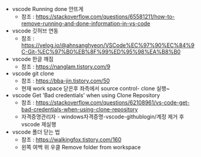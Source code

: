 
- vscode Running done 안뜨게
	- 참조 : https://stackoverflow.com/questions/65581211/how-to-remove-running-and-done-information-in-vs-code
- vscode 깃허브 연동
	- 참조 : https://velog.io/@ahnsanghyeon/VSCode%EC%97%90%EC%84%9C-Git-%EC%97%B0%EB%8F%99%ED%95%98%EA%B8%B0
- vscode 한글 깨짐
	- 참조 : https://nanglam.tistory.com/9
- vscode git clone
	- 참조 : https://bba-jin.tistory.com/50
	- 현재 work space 닫은후 좌측에서 source control- clone 실행~
- vscode Get 'Bad credentials' when using Clone Repository
	- 참조 : https://stackoverflow.com/questions/62108961/vs-code-get-bad-credentials-when-using-clone-repository
	- 자격증명관리자 - windows자격증명-vscode-githublogin/계정 제거 후 vscode 제실행
- vscode 폴더 닫는 법
	- 참조 : https://walkingfox.tistory.com/160
	- 왼쪽 여백 위 우클 Remove folder from workspace